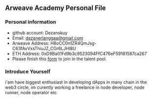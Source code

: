 ## Arweave Academy Personal File

### Personal information

- github account: Dezanskuy
- Email: dezanerlanggaa@gmail.com
- Arweave Address: H8oCC0n1ZR4QmJsg-C63fAvVxsThiuJZ_CGr6LJHI8U
- ETH Address: 0xD9Ba01Fd9b3c9523094FfC476eF59181587ca267
- Please finish this [form](https://docs.google.com/forms/d/e/1FAIpQLSfWA5fIIcBgmRppm3jNz5vmf9Mai_QMVil-2pO4r7YKn_Zhtw/viewform?usp=sf_link) to join in the talent pool.

### Introduce Yourself
 i'am have biggest enthusiast in developing dApps in many chain in the web3 circle, im curently working a freelance in node developer, node runner, node operator etc
